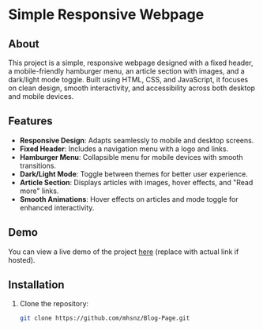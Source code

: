 # Simple Responsive Webpage

## About
This project is a simple, responsive webpage designed with a fixed header, a mobile-friendly hamburger menu, an article section with images, and a dark/light mode toggle. Built using HTML, CSS, and JavaScript, it focuses on clean design, smooth interactivity, and accessibility across both desktop and mobile devices.

## Features
- **Responsive Design**: Adapts seamlessly to mobile and desktop screens.
- **Fixed Header**: Includes a navigation menu with a logo and links.
- **Hamburger Menu**: Collapsible menu for mobile devices with smooth transitions.
- **Dark/Light Mode**: Toggle between themes for better user experience.
- **Article Section**: Displays articles with images, hover effects, and "Read more" links.
- **Smooth Animations**: Hover effects on articles and mode toggle for enhanced interactivity.

## Demo
You can view a live demo of the project [here](https://mhsnz.github.io/Blog-Page/) (replace with actual link if hosted).

## Installation
1. Clone the repository:
   ```bash
   git clone https://github.com/mhsnz/Blog-Page.git
